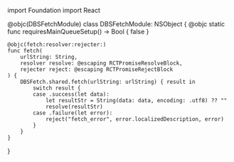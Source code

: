 import Foundation
import React

@objc(DBSFetchModule)
class DBSFetchModule: NSObject {
    @objc static func requiresMainQueueSetup() -> Bool { false }

    @objc(fetch:resolver:rejecter:)
    func fetch(
        urlString: String,
        resolver resolve: @escaping RCTPromiseResolveBlock,
        rejecter reject: @escaping RCTPromiseRejectBlock
    ) {
        DBSFetch.shared.fetch(urlString: urlString) { result in
            switch result {
            case .success(let data):
                let resultStr = String(data: data, encoding: .utf8) ?? ""
                resolve(resultStr)
            case .failure(let error):
                reject("fetch_error", error.localizedDescription, error)
            }
        }
    }
}
